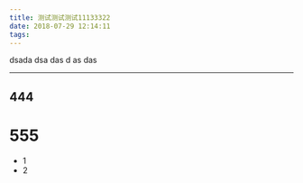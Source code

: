 ```yaml
---
title: 测试测试测试11133322
date: 2018-07-29 12:14:11
tags:
---
```


dsada
dsa
das
d as
das

---

## 444

# 555

- 1
- 2

